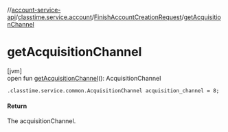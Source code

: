 //[account-service-api](../../../index.md)/[classtime.service.account](../index.md)/[FinishAccountCreationRequest](index.md)/[getAcquisitionChannel](get-acquisition-channel.md)

# getAcquisitionChannel

[jvm]\
open fun [getAcquisitionChannel](get-acquisition-channel.md)(): AcquisitionChannel

`.classtime.service.common.AcquisitionChannel acquisition_channel = 8;`

#### Return

The acquisitionChannel.

